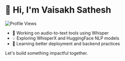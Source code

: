 # 👋 Hi, I'm Vaisakh Sathesh

![Profile Views](https://komarev.com/ghpvc/?username=Vaisakh19&color=green)

- 🔭 Working on audio-to-text tools using Whisper  
- 💡 Exploring WhisperX and HuggingFace NLP models  
- 🌱 Learning better deployment and backend practices

Let's build something impactful together.
